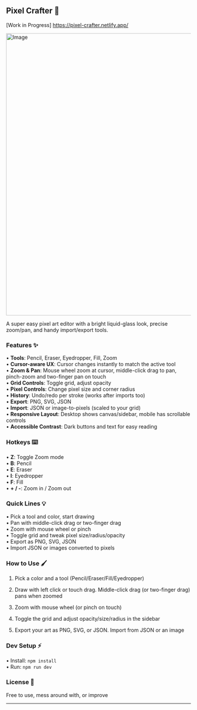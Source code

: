 ## Pixel Crafter 🎨
[Work in Progress] https://pixel-crafter.netlify.app/

<img width="1360" height="768" alt="Image" src="https://github.com/user-attachments/assets/9c41c8f9-6643-425a-be0f-0635130efac5" />

A super easy pixel art editor with a bright liquid-glass look, precise zoom/pan, and handy import/export tools.

### Features ✨

• **Tools**: Pencil, Eraser, Eyedropper, Fill, Zoom  
• **Cursor-aware UX**: Cursor changes instantly to match the active tool  
• **Zoom & Pan**: Mouse wheel zoom at cursor, middle-click drag to pan, pinch-zoom and two-finger pan on touch  
• **Grid Controls**: Toggle grid, adjust opacity  
• **Pixel Controls**: Change pixel size and corner radius  
• **History**: Undo/redo per stroke (works after imports too)  
• **Export**: PNG, SVG, JSON  
• **Import**: JSON or image-to-pixels (scaled to your grid)  
• **Responsive Layout**: Desktop shows canvas/sidebar, mobile has scrollable controls  
• **Accessible Contrast**: Dark buttons and text for easy reading

### Hotkeys ⌨️

• **Z**: Toggle Zoom mode  
• **B**: Pencil  
• **E**: Eraser  
• **I**: Eyedropper  
• **F**: Fill  
• **+ / -**: Zoom in / Zoom out

### Quick Lines 💡

• Pick a tool and color, start drawing  
• Pan with middle-click drag or two-finger drag  
• Zoom with mouse wheel or pinch  
• Toggle grid and tweak pixel size/radius/opacity  
• Export as PNG, SVG, JSON  
• Import JSON or images converted to pixels

### How to Use 🖌️

1. Pick a color and a tool (Pencil/Eraser/Fill/Eyedropper)
  
2. Draw with left click or touch drag. Middle-click drag (or two-finger drag) pans when zoomed
  
3. Zoom with mouse wheel (or pinch on touch)
  
4. Toggle the grid and adjust opacity/size/radius in the sidebar
  
5. Export your art as PNG, SVG, or JSON. Import from JSON or an image
  

### Dev Setup ⚡

• Install: `npm install`  
• Run: `npm run dev`

### License 📄

Free to use, mess around with, or improve

---

